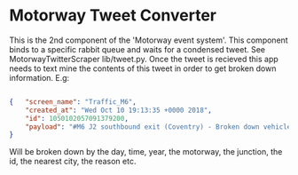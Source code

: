 # Motorway Tweet Converter

This is the 2nd component of the 'Motorway event system'. This component binds to a specific rabbit queue and waits for a condensed tweet. See MotorwayTwitterScraper lib/tweet.py. Once the tweet is recieved this app needs to text mine the contents of this tweet in order to get broken down information. E.g:

```json

{   "screen_name": "Traffic_M6",
    "created_at": "Wed Oct 10 19:13:35 +0000 2018",
    "id": 1050102057091379200,
    "payload": "#M6 J2 southbound exit (Coventry) - Broken down vehicle - Full details at https://t.co/nkWL91Ro1g (Updated every 5 minutes)"
}

```

Will be broken down by the day, time, year, the motorway, the junction, the id, the nearest city, the reason etc.
